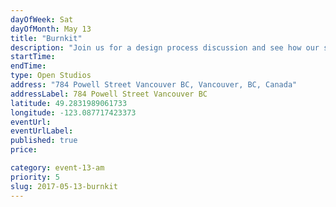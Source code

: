 ```yaml
---
dayOfWeek: Sat
dayOfMonth: May 13
title: "Burnkit"
description: "Join us for a design process discussion and see how our space is setup to foster creative development. We'll have work samples to review, refreshments on hand, and even few jokes. "
startTime: 
endTime: 
type: Open Studios
address: "784 Powell Street Vancouver BC, Vancouver, BC, Canada"
addressLabel: 784 Powell Street Vancouver BC
latitude: 49.2831989061733
longitude: -123.087717423373
eventUrl: 
eventUrlLabel: 
published: true
price: 

category: event-13-am
priority: 5
slug: 2017-05-13-burnkit
---
```

